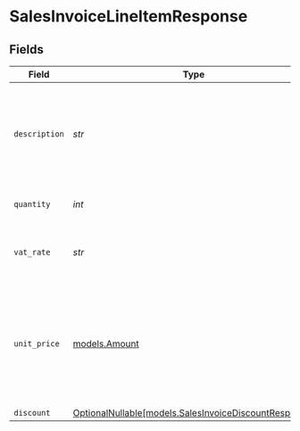 # SalesInvoiceLineItemResponse


## Fields

| Field                                                                                              | Type                                                                                               | Required                                                                                           | Description                                                                                        | Example                                                                                            |
| -------------------------------------------------------------------------------------------------- | -------------------------------------------------------------------------------------------------- | -------------------------------------------------------------------------------------------------- | -------------------------------------------------------------------------------------------------- | -------------------------------------------------------------------------------------------------- |
| `description`                                                                                      | *str*                                                                                              | :heavy_check_mark:                                                                                 | A description of the line item. For example *LEGO 4440 Forest Police Station*.                     | LEGO 4440 Forest Police Station                                                                    |
| `quantity`                                                                                         | *int*                                                                                              | :heavy_check_mark:                                                                                 | The number of items.                                                                               | 1                                                                                                  |
| `vat_rate`                                                                                         | *str*                                                                                              | :heavy_check_mark:                                                                                 | The vat rate to be applied to this line item.                                                      | 21.00                                                                                              |
| `unit_price`                                                                                       | [models.Amount](../models/amount.md)                                                               | :heavy_check_mark:                                                                                 | In v2 endpoints, monetary amounts are represented as objects with a `currency` and `value` field.  |                                                                                                    |
| `discount`                                                                                         | [OptionalNullable[models.SalesInvoiceDiscountResponse]](../models/salesinvoicediscountresponse.md) | :heavy_minus_sign:                                                                                 | N/A                                                                                                |                                                                                                    |